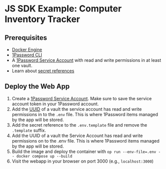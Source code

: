# JS SDK Example: Computer Inventory Tracker

## Prerequisites
* [Docker Engine](https://docs.docker.com/get-started/get-docker/)
* [1Password CLI](https://developer.1password.com/docs/cli/get-started)
* A [1Password Service Account](https://developer.1password.com/docs/service-accounts) with read and write permissions in at least one vault.
* Learn about [secret references](https://developer.1password.com/docs/cli/secret-reference-syntax/)

## Deploy the Web App
1. Create a [1Password Service Account](https://start.1password.com/developer-tools/infrastructure-secrets/serviceaccount/). Make sure to save the service account token in your 1Password account.
4. Add the [UUID](https://developer.1password.com/docs/sdks/concepts#unique-identifiers) of a vault the service account has read and write permissions in to the `.env` file. This is where 1Password items managed by the app will be stored. 
3. Add the secret reference to the `.env.template` file and remove the `.template` suffix. 
2. Add the UUID of a vault the Service Account has read and write permissions on to the .env file. This is where 1Password items managed by the app will be stored. 
3. Build the image and deploy the container with `op run --env-file=.env -- docker compose up --build`
4. Visit the webapp in your browser on port 3000 (e.g., `localhost:3000`)